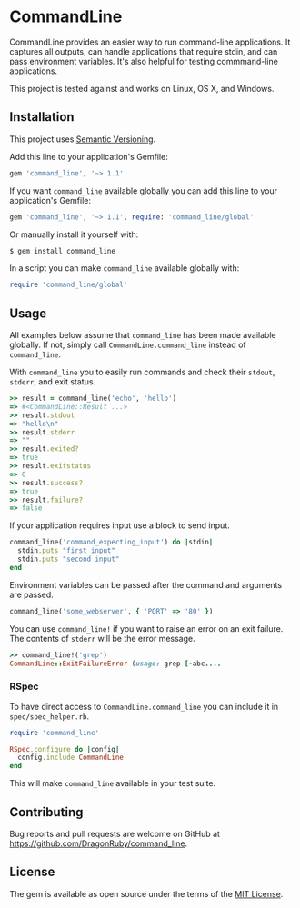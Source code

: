 # CommandLine

CommandLine provides an easier way to run command-line applications.
It captures all outputs, can handle applications that require stdin, and can pass environment variables.
It's also helpful for testing commmand-line applications.

This project is tested against and works on Linux, OS X, and Windows.

## Installation

This project uses [Semantic Versioning](http://semver.org/spec/v2.0.0.html).

Add this line to your application's Gemfile:

```ruby
gem 'command_line', '~> 1.1'
```

If you want `command_line` available globally you can add this line to your application's Gemfile:

```ruby
gem 'command_line', '~> 1.1', require: 'command_line/global'
```

Or manually install it yourself with:

```sh
$ gem install command_line
```

In a script you can make `command_line` available globally with:

```ruby
require 'command_line/global'
```

## Usage

All examples below assume that `command_line` has been made available globally.
If not, simply call `CommandLine.command_line` instead of `command_line`.

With `command_line` you to easily run commands and check their `stdout`, `stderr`, and exit status.

```ruby
>> result = command_line('echo', 'hello')
=> #<CommandLine::Result ...>
>> result.stdout
=> "hello\n"
>> result.stderr
=> ""
>> result.exited?
=> true
>> result.exitstatus
=> 0
>> result.success?
=> true
>> result.failure?
=> false
```

If your application requires input use a block to send input.

```ruby
command_line('command_expecting_input') do |stdin|
  stdin.puts "first input"
  stdin.puts "second input"
end
```

Environment variables can be passed after the command and arguments are passed.

```ruby
command_line('some_webserver', { 'PORT' => '80' })
```

You can use `command_line!` if you want to raise an error on an exit failure.
The contents of `stderr` will be the error message.

```ruby
>> command_line!('grep')
CommandLine::ExitFailureError (usage: grep [-abc....
```

### RSpec

To have direct access to `CommandLine.command_line` you can include it in `spec/spec_helper.rb`.

```ruby
require 'command_line'

RSpec.configure do |config|
  config.include CommandLine
end
```

This will make `command_line` available in your test suite.

## Contributing

Bug reports and pull requests are welcome on GitHub at https://github.com/DragonRuby/command_line.

## License

The gem is available as open source under the terms of the [MIT License](https://opensource.org/licenses/MIT).

